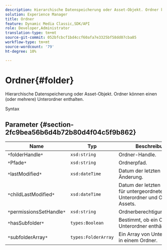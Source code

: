 ```yaml
---
description: Hierarchische Datenspeicherung oder Asset-Objekt. Ordner können einen (oder mehrere) Unterordner enthalten.
solution: Experience Manager
title: Ordner
feature: Dynamic Media Classic,SDK/API
role: Developer,Administrator
translation-type: tm+mt
source-git-commit: 052bfcbcf1bd4ccf60afa7e3325bf58dd07cba85
workflow-type: tm+mt
source-wordcount: '79'
ht-degree: 10%

---
```



# Ordner{#folder}

Hierarchische Datenspeicherung oder Asset-Objekt. Ordner können einen (oder mehrere) Unterordner enthalten.

Syntax

## Parameter {#section-2fc9bea56b6d4b72b80d4f04c5f9b862}

| Name | Typ | Beschreibung |
|---|---|---|
| `*`folderHandle`*` | `xsd:string` | Ordner-Handle. |
| `*`Pfade`*` | `xsd:string` | Ordnerpfad. |
| `*`lastModified`*` | `xsd:dateTime` | Datum der letzten Änderung. |
| `*`childLastModified`*` | `xsd:dateTime` | Datum der letzten Änderung für untergeordnete Unterordner und Ordner-Assets. |
| `*`permissionsSetHandle`*` | `xsd:string` | Ordnerberechtigungshandle. |
| `*`hasSubfolder`*` | `types:Boolean` | Bestimmt, ob ein Ordner Unterordner enthält. |
| `*`subfolderArray`*` | `types:FolderArray` | Ein Array von Unterordnern in einem Ordner. |


